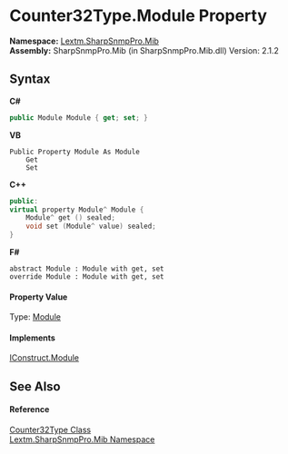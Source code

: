 # Counter32Type.Module Property 
 

**Namespace:**&nbsp;<a href="N_Lextm_SharpSnmpPro_Mib">Lextm.SharpSnmpPro.Mib</a><br />**Assembly:**&nbsp;SharpSnmpPro.Mib (in SharpSnmpPro.Mib.dll) Version: 2.1.2

## Syntax

**C#**<br />
``` C#
public Module Module { get; set; }
```

**VB**<br />
``` VB
Public Property Module As Module
	Get
	Set
```

**C++**<br />
``` C++
public:
virtual property Module^ Module {
	Module^ get () sealed;
	void set (Module^ value) sealed;
}
```

**F#**<br />
``` F#
abstract Module : Module with get, set
override Module : Module with get, set
```


#### Property Value
Type: <a href="T_Lextm_SharpSnmpPro_Mib_Module">Module</a>

#### Implements
<a href="P_Lextm_SharpSnmpPro_Mib_IConstruct_Module">IConstruct.Module</a><br />

## See Also


#### Reference
<a href="T_Lextm_SharpSnmpPro_Mib_Counter32Type">Counter32Type Class</a><br /><a href="N_Lextm_SharpSnmpPro_Mib">Lextm.SharpSnmpPro.Mib Namespace</a><br />